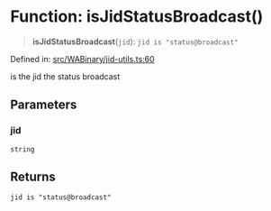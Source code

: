 # Function: isJidStatusBroadcast()

> **isJidStatusBroadcast**(`jid`): `jid is "status@broadcast"`

Defined in: [src/WABinary/jid-utils.ts:60](https://github.com/Fokusdotid/Baileys/blob/db1d3e5f41e9eede5877460f9adbb0224021575c/src/WABinary/jid-utils.ts#L60)

is the jid the status broadcast

## Parameters

### jid

`string`

## Returns

`jid is "status@broadcast"`
